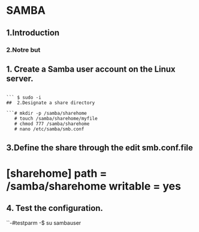 # SAMBA

## 1.Introduction

### 2.Notre but 


## 1. Create a Samba user account on the Linux server. 

``` $ sudo apt-get update
```
``` $ sudo apt-get install samba
``` $ sudo -i 
##  2.Designate a share directory 

```# mkdir -p /samba/sharehome 
   # touch /samba/sharehome/myfile
   # chmod 777 /samba/sharehome
   # nano /etc/samba/smb.conf
```

##  3.Define the share through the edit smb.conf.file

# [sharehome] path = /samba/sharehome writable = yes

## 4. Test the configuration. 

``-#testparm
-$ su sambauser
```








